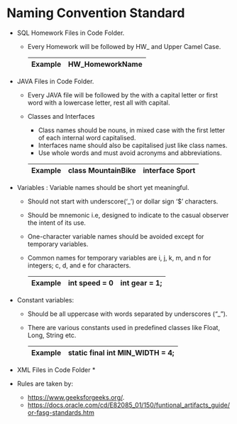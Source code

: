 #   Naming Convention Standard

* SQL Homework Files in Code Folder.
    * Every Homework will be followed by HW_ and Upper Camel Case.

        | Example     | HW_HomeworkName |
        | ----------- | ----------- |


* JAVA Files in Code Folder.
    * Every JAVA file will be followed by the with a capital letter or first word with a lowercase letter, rest all with capital.

    * Classes and Interfaces
        * Class names should be nouns, in mixed case with the first letter of each internal word capitalised. 
        * Interfaces name should also be capitalised just like class names.
        * Use whole words and must avoid acronyms and abbreviations.

         | Example     | class MountainBike | interface Sport |
         | ----------- | ----------- | ----------- |

* Variables : Variable names should be short yet meaningful.
    * Should not start with underscore(‘_’) or dollar sign ‘$’ characters.
    * Should be mnemonic i.e, designed to indicate to the casual observer the intent of its use.
    * One-character variable names should be avoided except for temporary variables.
    * Common names for temporary variables are i, j, k, m, and n for integers; c, d, and e for characters.

        | Example     |  int speed = 0 |  int gear = 1; |
        | ----------- | ----------- | ----------- |

* Constant variables: 
  * Should be all uppercase with words separated by underscores (“_”).
  * There are various constants used in predefined classes like Float, Long, String etc.

    | Example     |  static final int MIN_WIDTH = 4; |
    | ----------- | -------------------------------- |

* XML Files in Code Folder
  * 




        
       























* Rules are taken by:
  *  https://www.geeksforgeeks.org/.
  *  https://docs.oracle.com/cd/E82085_01/150/funtional_artifacts_guide/or-fasg-standards.htm